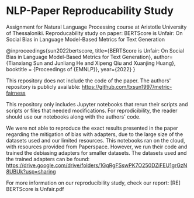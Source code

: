 # NLP-Paper Reproducability Study
Assignment for Natural Language Processing course at Aristotle University of Thessaloniki. 
Reproducability study on paper:
BERTScore is Unfair: On Social Bias in Language Model-Based Metrics for Text Generation

@inproceedings{sun2022bertscore,
  title={BERTScore is Unfair: On Social Bias in Language Model-Based Metrics for Text Generation},
  author={Tianxiang Sun and Junliang He and Xipeng Qiu and Xuanjing Huang},
  booktitle = {Proceedings of {EMNLP}},
  year={2022}
}

This repository does not include the code of the paper. The authors' repository is publicly available: 
https://github.com/txsun1997/metric-fairness

This repository only includes Jupyter notebooks that rerun their scripts and scripts or files that needed modifications. For reprodicibility, the reader should use our notebooks along with the authors' code. 

We were not able to reproduce the exact results presented in the paper regarding the mitigation of bias with adapters, due to the large size of the datasets used and our limited resources. This notebooks ran on the cloud, with resources provided from Paperspace. However, we run their code and trained the debiasing adapters for smaller datasets. The datasets used and the trained adapters can be found:
https://drive.google.com/drive/folders/1GqRgFSswPK7O250DZiFEU1grGzN8UBUk?usp=sharing

For more information on our reproducibility study, check our report: [RE] BERTScore is Unfair.pdf



